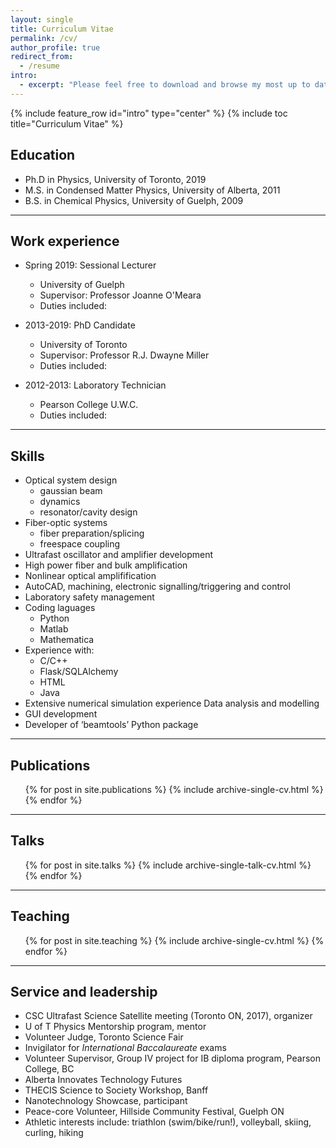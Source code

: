 ```yaml
---
layout: single
title: Curriculum Vitae
permalink: /cv/
author_profile: true
redirect_from:
  - /resume
intro:
  - excerpt: "Please feel free to download and browse my most up to date CV **[found here](assets/downloads/cv-kylemanchee.pdf)**."
---
```


{% include feature_row id="intro" type="center" %}
{% include toc title="Curriculum Vitae" %}

## Education
* Ph.D in Physics, University of Toronto, 2019
* M.S. in Condensed Matter Physics, University of Alberta, 2011
* B.S. in Chemical Physics, University of Guelph, 2009


---
## Work experience
* Spring 2019: Sessional Lecturer
  * University of Guelph
  * Supervisor: Professor Joanne O'Meara
  * Duties included: 
  

* 2013-2019: PhD Candidate
  * University of Toronto
  * Supervisor: Professor R.J. Dwayne Miller
  * Duties included:


* 2012-2013: Laboratory Technician
  * Pearson College U.W.C.
  * Duties included: 


---  
## Skills
* Optical system design
  * gaussian beam
  * dynamics
  * resonator/cavity design
* Fiber-optic systems
  * fiber preparation/splicing
  * freespace coupling
* Ultrafast oscillator and amplifier development
* High power fiber and bulk amplification
* Nonlinear optical amplifification
* AutoCAD, machining, electronic signalling/triggering and control
* Laboratory safety management
* Coding laguages
  * Python
  * Matlab
  * Mathematica
* Experience with:
  * C/C++
  * Flask/SQLAlchemy
  * HTML
  * Java
* Extensive numerical simulation experience Data analysis and modelling
* GUI development
* Developer of ​‘beamtools’​ Python package


---
## Publications
  <ul>{% for post in site.publications %}
    {% include archive-single-cv.html %}
  {% endfor %}</ul>


---  
## Talks
  <ul>{% for post in site.talks %}
    {% include archive-single-talk-cv.html %}
  {% endfor %}</ul>

---  
## Teaching
  <ul>{% for post in site.teaching %}
    {% include archive-single-cv.html %}
  {% endfor %}</ul>

---  
## Service and leadership

* CSC Ultrafast Science Satellite meeting (Toronto ON, 2017), organizer
* U of T Physics Mentorship program, mentor 
* Volunteer Judge, Toronto Science Fair
* Invigilator for​ *International Baccalaureate* e​xams
* Volunteer Supervisor, Group IV project for IB diploma program, Pearson College, BC
* Alberta Innovates Technology Futures
* THECIS Science to Society Workshop, Banff
* Nanotechnology Showcase, participant
* Peace-core Volunteer, Hillside Community Festival, Guelph ON
* Athletic interests include: triathlon (swim/bike/run!), volleyball, skiing, curling, hiking
